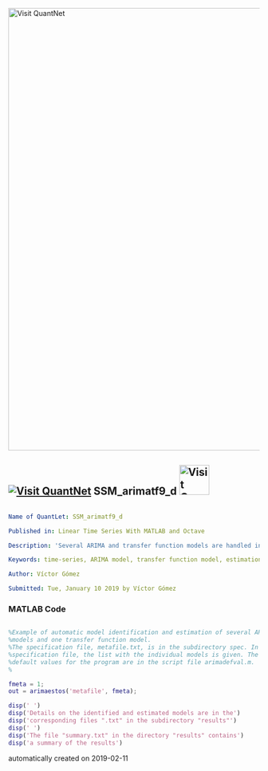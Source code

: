 [<img src="https://github.com/QuantLet/Styleguide-and-FAQ/blob/master/pictures/banner.png" width="888" alt="Visit QuantNet">](http://quantlet.de/)

## [<img src="https://github.com/QuantLet/Styleguide-and-FAQ/blob/master/pictures/qloqo.png" alt="Visit QuantNet">](http://quantlet.de/) **SSM_arimatf9_d** [<img src="https://github.com/QuantLet/Styleguide-and-FAQ/blob/master/pictures/QN2.png" width="60" alt="Visit QuantNet 2.0">](http://quantlet.de/)

```yaml

Name of QuantLet: SSM_arimatf9_d

Published in: Linear Time Series With MATLAB and Octave

Description: 'Several ARIMA and transfer function models are handled in one single run of the program.'

Keywords: time-series, ARIMA model, transfer function model, estimation, automatic model identification

Author: Víctor Gómez

Submitted: Tue, January 10 2019 by Víctor Gómez

```

### MATLAB Code
```matlab

%Example of automatic model identification and estimation of several ARIMA
%models and one transfer function model.
%The specification file, metafile.txt, is in the subdirectory spec. In this
%specification file, the list with the individual models is given. The
%default values for the program are in the script file arimadefval.m.
%

fmeta = 1;
out = arimaestos('metafile', fmeta);

disp(' ')
disp('Details on the identified and estimated models are in the')
disp('corresponding files ".txt" in the subdirectory "results"')
disp(' ')
disp('The file "summary.txt" in the directory "results" contains')
disp('a summary of the results')

```

automatically created on 2019-02-11